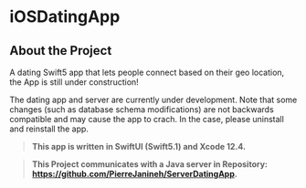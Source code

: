 # iOSDatingApp

## About the Project

A dating Swift5 app that lets people connect based on their geo location, the App is still under construction!

The dating app and server are currently under development. Note that some changes (such as database schema modifications) are not backwards compatible and may cause the app to crach. In the case, please uninstall and reinstall the app.

> __This app is written in SwiftUI (Swift5.1) and Xcode 12.4.__

> __This Project communicates with a Java server in Repository: https://github.com/PierreJanineh/ServerDatingApp.__
